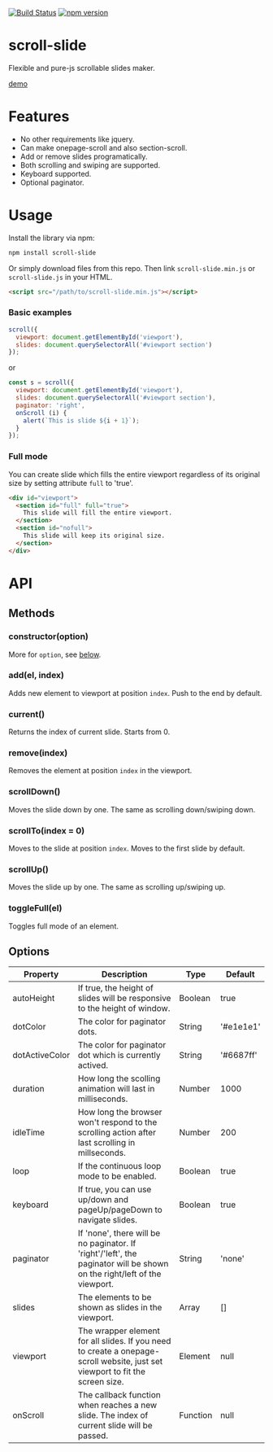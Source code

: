 [![Build Status](https://travis-ci.org/fralonra/scroll-slide.svg?branch=master)](https://travis-ci.org/fralonra/scroll-slide)
[![npm version](https://img.shields.io/npm/v/scroll-slide.svg)](https://www.npmjs.com/package/scroll-slide)

# scroll-slide

Flexible and pure-js scrollable slides maker.

[demo](https://fralonra.github.io/scroll-slide/demo/)

# Features
* No other requirements like jquery.
* Can make onepage-scroll and also section-scroll.
* Add or remove slides programatically.
* Both scrolling and swiping are supported.
* Keyboard supported.
* Optional paginator.

# Usage

Install the library via npm:
```bash
npm install scroll-slide
```

Or simply download files from this repo.
Then link `scroll-slide.min.js` or `scroll-slide.js` in your HTML.
```html
<script src="/path/to/scroll-slide.min.js"></script>
```

### Basic examples
```javascript
scroll({
  viewport: document.getElementById('viewport'),
  slides: document.querySelectorAll('#viewport section')
});
```

or

```javascript
const s = scroll({
  viewport: document.getElementById('viewport'),
  slides: document.querySelectorAll('#viewport section'),
  paginator: 'right',
  onScroll (i) {
    alert(`This is slide ${i + 1}`);
  }
});
```

### Full mode
You can create slide which fills the entire viewport regardless of its original size by setting attribute `full` to 'true'.
```html
<div id="viewport">
  <section id="full" full="true">
    This slide will fill the entire viewport.
  </section>
  <section id="nofull">
    This slide will keep its original size.
  </section>
</div>
```

# API

## Methods

### constructor(option)
More for `option`, see [below](#options).

### add(el, index)
Adds new element to viewport at position `index`. Push to the end by default.

### current()
Returns the index of current slide. Starts from 0.

### remove(index)
Removes the element at position `index` in the viewport.

### scrollDown()
Moves the slide down by one. The same as scrolling down/swiping down.

### scrollTo(index = 0)
Moves to the slide at position `index`. Moves to the first slide by default.

### scrollUp()
Moves the slide up by one. The same as scrolling up/swiping up.

### toggleFull(el)
Toggles full mode of an element.

## Options

| Property | Description | Type | Default |
| --- | --- | --- | --- |
| autoHeight | If true, the height of slides will be responsive to the height of window. | Boolean | true |
| dotColor | The color for paginator dots. | String | '#e1e1e1' |
| dotActiveColor | The color for paginator dot which is currently actived. | String | '#6687ff' |
| duration | How long the scolling animation will last in milliseconds. | Number | 1000 |
| idleTime | How long the browser won't respond to the scrolling action after last scrolling in millseconds. | Number | 200 |
| loop | If the continuous loop mode to be enabled. | Boolean | true |
| keyboard | If true, you can use up/down and pageUp/pageDown to navigate slides. | Boolean | true |
| paginator | If 'none', there will be no paginator. If 'right'/'left', the paginator will be shown on the right/left of the viewport. | String | 'none' |
| slides | The elements to be shown as slides in the viewport. | Array | [] |
| viewport | The wrapper element for all slides. If you need to create a onepage-scroll website, just set viewport to fit the screen size. | Element | null |
| onScroll | The callback function when reaches a new slide. The index of current slide will be passed. | Function | null |
